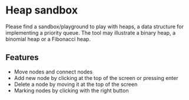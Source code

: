 # Heap sandbox

Please find a sandbox/playground to play with heaps, a data structure for implementing a priority queue. The tool may illustrate a binary heap, a binomial heap or a Fibonacci heap. 

## Features
- Move nodes and connect nodes
- Add new node by clicking at the top of the screen or pressing enter
- Delete a node by moving it at the top of the screen
- Marking nodes by clicking with the right button
